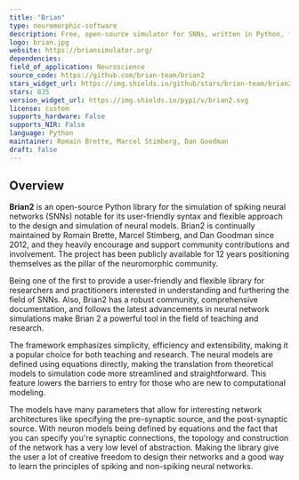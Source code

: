```yaml
---
title: "Brian"
type: neuromorphic-software
description: Free, open-source simulator for SNNs, written in Python, focusing on ease of use and flexibility.
logo: brian.jpg
website: https://briansimulator.org/
dependencies: 
field_of_application: Neuroscience
source_code: https://github.com/brian-team/brian2
stars_widget_url: https://img.shields.io/github/stars/brian-team/brian2.svg?style=social
stars: 835
version_widget_url: https://img.shields.io/pypi/v/brian2.svg
license: custom
supports_hardware: False
supports_NIR: False
language: Python
maintainer: Romain Brette, Marcel Stimberg, Dan Goodman 
draft: false
---
```


## Overview
**Brian2** is an open-source Python library for the simulation of spiking neural networks (SNNs) notable for its user-friendly syntax and flexible approach to the design and
simulation of neural models. Brian2 is continually maintained by Romain Brette, Marcel Stimberg, and Dan Goodman since 2012, and they heavily encourage and support community
contributions and involvement. The project has been publicly available for 12 years positioning themselves as the pillar of the neuromorphic community. 

Being one of the first to provide a user-friendly and flexible library for researchers and practitioners interested in understanding and furthering the field of SNNs. 
Also, Brian2 has a robust community, comprehensive documentation, and follows the latest advancements in neural network simulations make Brian 2 a powerful tool in the field of 
teaching and research.

The framework emphasizes simplicity, efficiency and extensibility, making it a popular choice for both teaching and research. The neural models are defined using equations directly,
making the translation from theoretical models to simulation code more streamlined and straightforward. This feature lowers the barriers to entry for those who are new to
computational modeling.

The models have many parameters that allow for interesting network architectures like specifying the pre-synaptic source, and the post-synaptic source. With neuron models being
defined by equations and the fact that you can specify you're synaptic connections, the topology and construction of the network has a very low level of abstraction. Making the
library give the user a lot of creative freedom to design their networks and a good way to learn the principles of spiking and non-spiking neural networks.
